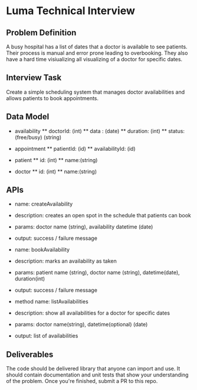 # Luma Technical Interview

## Problem Definition

A busy hospital has a list of dates that a doctor is available to see patients. Their process is manual and error prone leading to overbooking. They also have a hard time visiualizing all visualizing of a doctor for specific dates. 

## Interview Task

Create a simple scheduling system that manages doctor availabilities and allows patients to book appointments.

## Data Model


* availability
** doctorId: (int)
** data : (date)
** duration: (int)
** status: (free/busy) (string)

* appointment
** patientId: (id)
** availabilityId: (id)

* patient
** id: (int)
** name:(string)

* doctor
** id: (int)
** name:(string)


## APIs

* name: createAvailability
* description: creates an open spot in the schedule that patients can book
* params: doctor name (string), availability datetime (date)
* output: success / failure message

* name: bookAvailability
* description: marks an availability as taken
* params: patient name (string), doctor name (string), datetime(date), duration(int)
* output: success / failure message

* method name: listAvailabilities
* description: show all availabilities for a doctor for specific dates
* params: doctor name(string), datetime(optional) (date) 
* output: list of availabilities

## Deliverables

The code should be delivered library that anyone can import and use. It should contain documentation and unit tests that show your understanding of the problem. Once you&#39;re finished, submit a PR to this repo.
